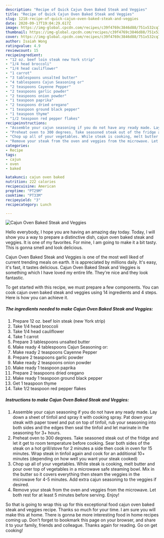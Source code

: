```yaml
---
description: "Recipe of Quick Cajun Oven Baked Steak and Veggies"
title: "Recipe of Quick Cajun Oven Baked Steak and Veggies"
slug: 1218-recipe-of-quick-cajun-oven-baked-steak-and-veggies
date: 2020-09-17T19:04:29.617Z
image: https://img-global.cpcdn.com/recipes/c39f4769c3846d88/751x532cq70/cajun-oven-baked-steak-and-veggies-recipe-main-photo.jpg
thumbnail: https://img-global.cpcdn.com/recipes/c39f4769c3846d88/751x532cq70/cajun-oven-baked-steak-and-veggies-recipe-main-photo.jpg
cover: https://img-global.cpcdn.com/recipes/c39f4769c3846d88/751x532cq70/cajun-oven-baked-steak-and-veggies-recipe-main-photo.jpg
author: Isaiah Wong
ratingvalue: 4.9
reviewcount: 15
recipeingredient:
- "12 oz. beef loin steak new York strip"
- "1/4 head broccoli"
- "1/4 head cauliflower"
- "1 carrot"
- "3 tablespoons unsalted butter"
- "4 tablespoons Cajun Seasoning or"
- "2 teaspoons Cayenne Pepper"
- "2 teaspoons garlic powder"
- "2 teaspoons onion powder"
- "1 teaspoon paprika"
- "2 teaspoons dried oregano"
- "1 teaspoon ground black pepper"
- "1 teaspoon thyme"
- "1/2 teaspoon red pepper flakes"
recipeinstructions:
- "Assemble your cajun seasoning if you do not have any ready made. Lay down a sheet of tinfoil and spray it with cooking spray. Pat down your steak with paper towel and put on top of tinfoil, rub your seasoning into both sides and the edges then seal the tinfoil and let marinate in the seasoning for 3+ hours."
- "Preheat oven to 300 degrees. Take seasoned steak out of the fridge and let it get to room temperature before cooking. Sear both sides of the steak on a hot grill/stove for 2 minutes a side then cook in oven for 15 minutes. Wrap steak in tinfoil again and cook for an additional 10+ minutes (depending on how well you want your steak cooked)"
- "Chop up all of your vegetables. While steak is cooking, melt butter and pour over top of vegetables in a microwave safe steaming bowl. Mix in the butter so it covers everything then steam the veggies in the microwave for 4-5 minutes. Add extra cajun seasoning to the veggies if desired."
- "Remove your steak from the oven and veggies from the microwave. Let both rest for at least 5 minutes before serving. Enjoy!"
categories:
- Recipe
tags:
- cajun
- oven
- baked

katakunci: cajun oven baked 
nutrition: 222 calories
recipecuisine: American
preptime: "PT29M"
cooktime: "PT33M"
recipeyield: "3"
recipecategory: Lunch

---
```



![Cajun Oven Baked Steak and Veggies](https://img-global.cpcdn.com/recipes/c39f4769c3846d88/751x532cq70/cajun-oven-baked-steak-and-veggies-recipe-main-photo.jpg)

Hello everybody, I hope you are having an amazing day today. Today, I will show you a way to prepare a distinctive dish, cajun oven baked steak and veggies. It is one of my favorites. For mine, I am going to make it a bit tasty. This is gonna smell and look delicious.

Cajun Oven Baked Steak and Veggies is one of the most well liked of current trending meals on earth. It is appreciated by millions daily. It's easy, it's fast, it tastes delicious. Cajun Oven Baked Steak and Veggies is something which I have loved my entire life. They're nice and they look fantastic.




To get started with this recipe, we must prepare a few components. You can cook cajun oven baked steak and veggies using 14 ingredients and 4 steps. Here is how you can achieve it.

<!--inarticleads1-->

##### The ingredients needed to make Cajun Oven Baked Steak and Veggies:

1. Prepare 12 oz. beef loin steak (new York strip)
1. Take 1/4 head broccoli
1. Take 1/4 head cauliflower
1. Take 1 carrot
1. Prepare 3 tablespoons unsalted butter
1. Make ready 4 tablespoons Cajun Seasoning or:
1. Make ready 2 teaspoons Cayenne Pepper
1. Prepare 2 teaspoons garlic powder
1. Make ready 2 teaspoons onion powder
1. Make ready 1 teaspoon paprika
1. Prepare 2 teaspoons dried oregano
1. Make ready 1 teaspoon ground black pepper
1. Get 1 teaspoon thyme
1. Take 1/2 teaspoon red pepper flakes




<!--inarticleads2-->

##### Instructions to make Cajun Oven Baked Steak and Veggies:

1. Assemble your cajun seasoning if you do not have any ready made. Lay down a sheet of tinfoil and spray it with cooking spray. Pat down your steak with paper towel and put on top of tinfoil, rub your seasoning into both sides and the edges then seal the tinfoil and let marinate in the seasoning for 3+ hours.
1. Preheat oven to 300 degrees. Take seasoned steak out of the fridge and let it get to room temperature before cooking. Sear both sides of the steak on a hot grill/stove for 2 minutes a side then cook in oven for 15 minutes. Wrap steak in tinfoil again and cook for an additional 10+ minutes (depending on how well you want your steak cooked)
1. Chop up all of your vegetables. While steak is cooking, melt butter and pour over top of vegetables in a microwave safe steaming bowl. Mix in the butter so it covers everything then steam the veggies in the microwave for 4-5 minutes. Add extra cajun seasoning to the veggies if desired.
1. Remove your steak from the oven and veggies from the microwave. Let both rest for at least 5 minutes before serving. Enjoy!




So that is going to wrap this up for this exceptional food cajun oven baked steak and veggies recipe. Thanks so much for your time. I am sure you will make this at home. There is gonna be more interesting food in home recipes coming up. Don't forget to bookmark this page on your browser, and share it to your family, friends and colleague. Thanks again for reading. Go on get cooking!
